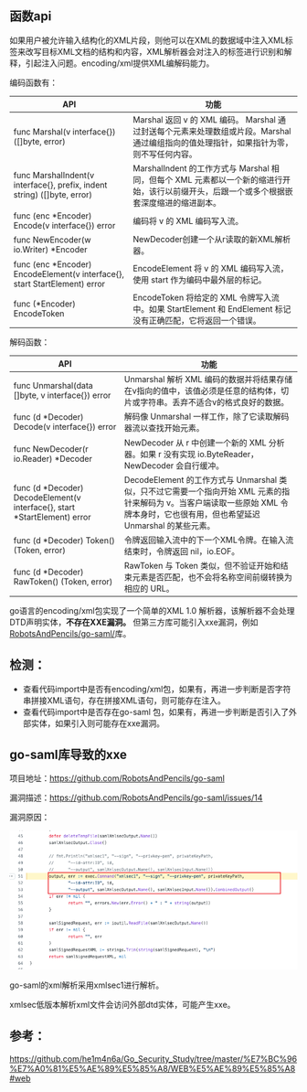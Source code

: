 ## 函数api

如果用户被允许输入结构化的XML片段，则他可以在XML的数据域中注入XML标签来改写目标XML文档的结构和内容，XML解析器会对注入的标签进行识别和解释，引起注入问题。encoding/xml提供XML编解码能力。

编码函数有：

| API                                                          | 功能                                                         |
| ------------------------------------------------------------ | ------------------------------------------------------------ |
| func Marshal(v interface{}) ([]byte, error)                  | Marshal 返回 v 的 XML 编码。 Marshal 通过封送每个元素来处理数组或片段。Marshal 通过编组指向的值处理指针，如果指针为零，则不写任何内容。 |
| func MarshalIndent(v interface{}, prefix, indent string) ([]byte, error) | MarshalIndent 的工作方式与 Marshal 相同，但每个 XML 元素都以一个新的缩进行开始，该行以前缀开头，后跟一个或多个根据嵌套深度缩进的缩进副本。 |
| func (enc *Encoder) Encode(v interface{}) error              | 编码将 v 的 XML 编码写入流。                                 |
| func NewEncoder(w io.Writer) *Encoder                        | NewDecoder创建一个从r读取的新XML解析器。                     |
| func (enc *Encoder) EncodeElement(v interface{}, start StartElement) error | EncodeElement 将 v 的 XML 编码写入流，使用 start 作为编码中最外层的标记。 |
| func (*Encoder) EncodeToken                                  | EncodeToken 将给定的 XML 令牌写入流中。如果 StartElement 和 EndElement 标记没有正确匹配，它将返回一个错误。 |

解码函数：

| API                                                          | 功能                                                         |
| ------------------------------------------------------------ | ------------------------------------------------------------ |
| func Unmarshal(data []byte, v interface{}) error             | Unmarshal 解析 XML 编码的数据并将结果存储在v指向的值中，该值必须是任意的结构体，切片或字符串。丢弃不适合v的格式良好的数据。 |
| func (d *Decoder) Decode(v interface{}) error                | 解码像 Unmarshal 一样工作，除了它读取解码器流以查找开始元素。 |
| func NewDecoder(r io.Reader) *Decoder                        | NewDecoder 从 r 中创建一个新的 XML 分析器。如果 r 没有实现 io.ByteReader，NewDecoder 会自行缓冲。 |
| func (d *Decoder) DecodeElement(v interface{}, start *StartElement) error | DecodeElement 的工作方式与 Unmarshal 类似，只不过它需要一个指向开始 XML 元素的指针来解码为 v。当客户端读取一些原始 XML 令牌本身时，它也很有用，但也希望延迟 Unmarshal 的某些元素。 |
| func (d *Decoder) Token() (Token, error)                     | 令牌返回输入流中的下一个XML令牌。在输入流结束时，令牌返回 nil，io.EOF。 |
| func (d *Decoder) RawToken() (Token, error)                  | RawToken 与 Token 类似，但不验证开始和结束元素是否匹配，也不会将名称空间前缀转换为相应的 URL。 |

go语言的encoding/xml包实现了一个简单的XML 1.0 解析器，该解析器不会处理DTD声明实体，**不存在XXE漏洞。** 但第三方库可能引入xxe漏洞，例如[RobotsAndPencils/go-saml/](https://github.com/RobotsAndPencils/go-saml/issues/14)库。

## 检测：

- 查看代码import中是否有encoding/xml包，如果有，再进一步判断是否字符串拼接XML语句，存在拼接XML语句，则可能存在注入。
- 查看代码import中是否存在go-saml 包，如果有，再进一步判断是否引入了外部实体，如果引入则可能存在xxe漏洞。



## go-saml库导致的xxe

项目地址：https://github.com/RobotsAndPencils/go-saml

漏洞描述：https://github.com/RobotsAndPencils/go-saml/issues/14

漏洞原因：

![1](xml注入/1.png)

go-saml的xml解析采用xmlsec1进行解析。

xmlsec低版本解析xml文件会访问外部dtd实体，可能产生xxe。

## 参考：

https://github.com/he1m4n6a/Go_Security_Study/tree/master/%E7%BC%96%E7%A0%81%E5%AE%89%E5%85%A8/WEB%E5%AE%89%E5%85%A8#web














